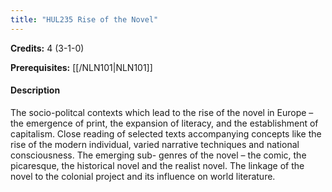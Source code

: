 ```yaml
---
title: "HUL235 Rise of the Novel"
---
```

**Credits:** 4 (3-1-0)

**Prerequisites:** [[/NLN101|NLN101]]

#### Description
The socio-politcal contexts which lead to the rise of the novel in Europe – the emergence of print, the expansion of literacy, and the establishment of capitalism. Close reading of selected texts accompanying concepts like the rise of the modern individual, varied narrative techniques and national consciousness. The emerging sub- genres of the novel – the comic, the picaresque, the historical novel and the realist novel. The linkage of the novel to the colonial project and its influence on world literature.